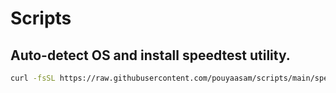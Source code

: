 # Scripts

## Auto-detect OS and install speedtest utility.
```bash
curl -fsSL https://raw.githubusercontent.com/pouyaasam/scripts/main/speed.sh | sudo bash
```
